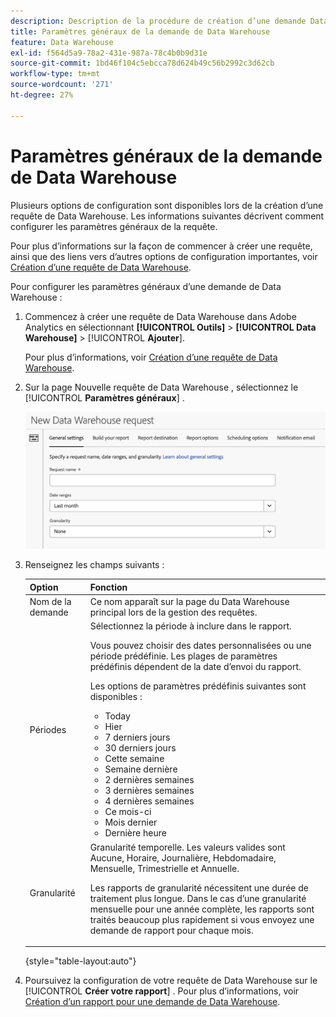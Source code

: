 ```yaml
---
description: Description de la procédure de création d’une demande Data Warehouse.
title: Paramètres généraux de la demande de Data Warehouse
feature: Data Warehouse
exl-id: f564d5a9-78a2-431e-987a-78c4b0b9d31e
source-git-commit: 1bd46f104c5ebcca78d624b49c56b2992c3d62cb
workflow-type: tm+mt
source-wordcount: '271'
ht-degree: 27%

---
```


# Paramètres généraux de la demande de Data Warehouse

Plusieurs options de configuration sont disponibles lors de la création d’une requête de Data Warehouse. Les informations suivantes décrivent comment configurer les paramètres généraux de la requête.

Pour plus d’informations sur la façon de commencer à créer une requête, ainsi que des liens vers d’autres options de configuration importantes, voir [Création d’une requête de Data Warehouse](/help/export/data-warehouse/create-request/t-dw-create-request.md).

Pour configurer les paramètres généraux d’une demande de Data Warehouse :

1. Commencez à créer une requête de Data Warehouse dans Adobe Analytics en sélectionnant **[!UICONTROL Outils]** > **[!UICONTROL Data Warehouse]** > [!UICONTROL **Ajouter**].

   Pour plus d’informations, voir [Création d’une requête de Data Warehouse](/help/export/data-warehouse/create-request/t-dw-create-request.md).

1. Sur la page Nouvelle requête de Data Warehouse , sélectionnez le [!UICONTROL **Paramètres généraux**] .

   ![Onglet Destination du rapport](assets/dw-general-settings.png)

1. Renseignez les champs suivants :

   | Option | Fonction |
   |---------|----------|
   | Nom de la demande | Ce nom apparaît sur la page du Data Warehouse principal lors de la gestion des requêtes. |
   | Périodes | Sélectionnez la période à inclure dans le rapport. <p>Vous pouvez choisir des dates personnalisées ou une période prédéfinie. Les plages de paramètres prédéfinis dépendent de la date d’envoi du rapport.</p><p>Les options de paramètres prédéfinis suivantes sont disponibles :</p><ul><li>Today</li><li>Hier</li><li>7 derniers jours</li><li>30 derniers jours</li><li>Cette semaine</li><li>Semaine dernière</li><li>2 dernières semaines</li><li>3 dernières semaines</li><li>4 dernières semaines</li><li>Ce mois-ci</li><li>Mois dernier</li><li>Dernière heure</li></ul> |
   | Granularité | <!--what does this setting do? It's not the schedule/frequency... --> Granularité temporelle. Les valeurs valides sont Aucune, Horaire, Journalière, Hebdomadaire, Mensuelle, Trimestrielle et Annuelle.<p>Les rapports de granularité nécessitent une durée de traitement plus longue. Dans le cas d’une granularité mensuelle pour une année complète, les rapports sont traités beaucoup plus rapidement si vous envoyez une demande de rapport pour chaque mois.</p> |

   {style="table-layout:auto"}

1. Poursuivez la configuration de votre requête de Data Warehouse sur le [!UICONTROL **Créer votre rapport**] . Pour plus d’informations, voir [Création d’un rapport pour une demande de Data Warehouse](/help/export/data-warehouse/create-request/dw-request-build-report.md).
